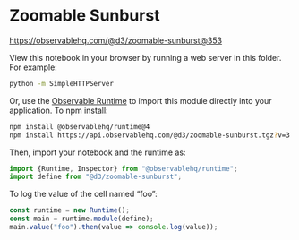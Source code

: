 # Zoomable Sunburst

https://observablehq.com/@d3/zoomable-sunburst@353

View this notebook in your browser by running a web server in this folder. For
example:

~~~sh
python -m SimpleHTTPServer
~~~

Or, use the [Observable Runtime](https://github.com/observablehq/runtime) to
import this module directly into your application. To npm install:

~~~sh
npm install @observablehq/runtime@4
npm install https://api.observablehq.com/@d3/zoomable-sunburst.tgz?v=3
~~~

Then, import your notebook and the runtime as:

~~~js
import {Runtime, Inspector} from "@observablehq/runtime";
import define from "@d3/zoomable-sunburst";
~~~

To log the value of the cell named “foo”:

~~~js
const runtime = new Runtime();
const main = runtime.module(define);
main.value("foo").then(value => console.log(value));
~~~
